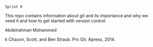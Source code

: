                                                                                    Sprint 0

This repo contains information about git and its importance and why we need it and how to get started with version control 

Abdelrahman Mohammed 


k Chacon, Scott, and Ben Straub. Pro Git. Apress,
2014.
